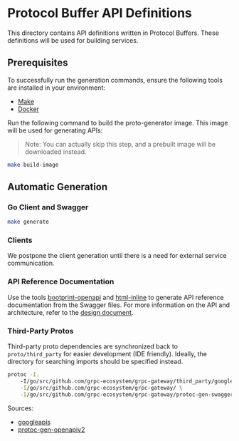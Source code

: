 # Protocol Buffer API Definitions

This directory contains API definitions written in Protocol Buffers. These definitions will be used for building services.

## Prerequisites

To successfully run the generation commands, ensure the following tools are installed in your environment:

- [Make](https://man7.org/linux/man-pages/man1/make.1.html)
- [Docker](https://www.docker.com/)

Run the following command to build the proto-generator image. This image will be used for generating APIs:

> Note: You can actually skip this step, and a prebuilt image will be downloaded instead.

```bash
make build-image
```

## Automatic Generation

### Go Client and Swagger

```bash
make generate
```

### Clients

We postpone the client generation until there is a need for external service communication.

### API Reference Documentation

Use the tools [bootprint-openapi] and [html-inline] to generate API reference documentation from the
Swagger files. For more information on the API and architecture, refer to the [design document].

### Third-Party Protos

Third-party proto dependencies are synchronized back to `proto/third_party` for easier development
(IDE friendly). Ideally, the directory for searching imports should be specified instead.

```bash
protoc -I.
    -I/go/src/github.com/grpc-ecosystem/grpc-gateway/third_party/googleapis \
    -I/go/src/github.com/grpc-ecosystem/grpc-gateway/ \
    -I/go/src/github.com/grpc-ecosystem/grpc-gateway/protoc-gen-swagger/options/ \
```

Sources:

- [googleapis](https://github.com/googleapis/googleapis/tree/master/google/api)
- [protoc-gen-openapiv2](https://github.com/grpc-ecosystem/grpc-gateway/tree/master/protoc-gen-openapiv2/options)

[bootprint-openapi]: https://github.com/bootprint/bootprint-monorepo/tree/master/packages/bootprint-openapi
[html-inline]: https://github.com/substack/html-inline
[design document]: ../docs/design/protobuf-grpc-service.md
